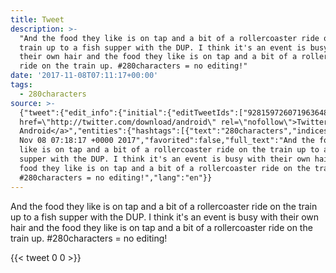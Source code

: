 ```yaml
---
title: Tweet
description: >-
  "And the food they like is on tap and a bit of a rollercoaster ride on the
  train up to a fish supper with the DUP. I think it's an event is busy with
  their own hair and the food they like is on tap and a bit of a rollercoaster
  ride on the train up. #280characters = no editing!"
date: '2017-11-08T07:11:17+00:00'
tags:
  - 280characters
source: >-
  {"tweet":{"edit_info":{"initial":{"editTweetIds":["928159726071963648"],"editableUntil":"2017-11-08T08:18:17.726Z","editsRemaining":"5","isEditEligible":true}},"retweeted":false,"source":"<a
  href=\"http://twitter.com/download/android\" rel=\"nofollow\">Twitter for
  Android</a>","entities":{"hashtags":[{"text":"280characters","indices":["248","262"]}],"symbols":[],"user_mentions":[],"urls":[]},"display_text_range":["0","276"],"favorite_count":"0","id_str":"928159726071963648","truncated":false,"retweet_count":"0","id":"928159726071963648","created_at":"Wed
  Nov 08 07:18:17 +0000 2017","favorited":false,"full_text":"And the food they
  like is on tap and a bit of a rollercoaster ride on the train up to a fish
  supper with the DUP. I think it's an event is busy with their own hair and the
  food they like is on tap and a bit of a rollercoaster ride on the train up.
  #280characters = no editing!","lang":"en"}}
---
```

And the food they like is on tap and a bit of a rollercoaster ride on the train up to a fish supper with the DUP. I think it's an event is busy with their own hair and the food they like is on tap and a bit of a rollercoaster ride on the train up. #280characters = no editing!
    
{{< tweet 0 0 >}}
    
